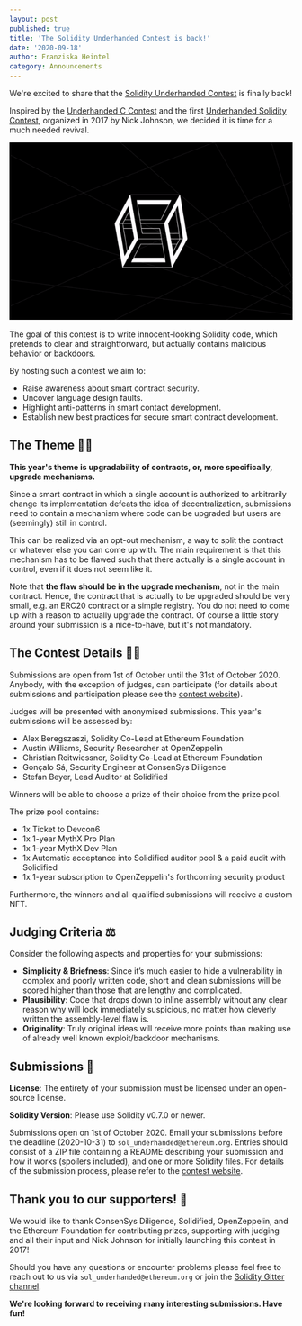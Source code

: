```yaml
---
layout: post
published: true
title: 'The Solidity Underhanded Contest is back!'
date: '2020-09-18'
author: Franziska Heintel
category: Announcements
---
```


We're excited to share that the [Solidity Underhanded Contest](https://underhanded.solidity.rocks/) is finally back!

Inspired by the [Underhanded C Contest](http://www.underhanded-c.org/) and the first [Underhanded Solidity Contest](https://u.solidity.cc/), organized in 2017 by Nick Johnson, we decided it is time for a much needed revival.

![Solidity Underhanded Contest](/img/2020/09/Underhanded_Solidity.gif)

The goal of this contest is to write innocent-looking Solidity code, which pretends to clear and straightforward, but actually contains malicious behavior or backdoors.

By hosting such a contest we aim to:

+ Raise awareness about smart contract security.
+ Uncover language design faults.
+ Highlight anti-patterns in smart contact development.
+ Establish new best practices for secure smart contract development.

## The Theme 🚪🔑

**This year's theme is upgradability of contracts, or, more specifically, upgrade mechanisms.**

Since a smart contract in which a single account is authorized to arbitrarily change its implementation defeats the idea of decentralization, submissions need to contain a mechanism where code can be upgraded but users are (seemingly) still in control. 

This can be realized via an opt-out mechanism, a way to split the contract or whatever else you can come up with. The main requirement is that this mechanism has to be flawed such that there actually is a single account in control, even if it does not seem like it.

Note that **the flaw should be in the upgrade mechanism**, not in the main contract. Hence, the contract that is actually to be upgraded should be very small, e.g. an ERC20 contract or a simple registry. You do not need to come up with a reason to actually upgrade the contract. Of course a little story around your submission is a nice-to-have, but it's not mandatory.

## The Contest Details 🧑‍💻

Submissions are open from 1st of October until the 31st of October 2020. Anybody, with the exception of judges, can participate (for details about submissions and participation please see the [contest website](https://underhanded.solidity.rocks/)).

Judges will be presented with anonymised submissions. This year's submissions will be assessed by:

+ Alex Beregszaszi, Solidity Co-Lead at Ethereum Foundation
+ Austin Williams, Security Researcher at OpenZeppelin
+ Christian Reitwiessner, Solidity Co-Lead at Ethereum Foundation
+ Gonçalo Sá, Security Engineer at ConsenSys Diligence
+ Stefan Beyer, Lead Auditor at Solidified

Winners will be able to choose a prize of their choice from the prize pool. 

The prize pool contains: 

+ 1x Ticket to Devcon6
+ 1x 1-year MythX Pro Plan 
+ 1x 1-year MythX Dev Plan
+ 1x Automatic acceptance into Solidified auditor pool & a paid audit with Solidified
+ 1x 1-year subscription to OpenZeppelin's forthcoming security product

Furthermore, the winners and all qualified submissions will receive a custom NFT.

## Judging Criteria ⚖️

Consider the following aspects and properties for your submissions:

+ **Simplicity & Briefness**: Since it’s much easier to hide a vulnerability in complex and poorly written code, short and clean submissions will be scored higher than those that are lengthy and complicated.
+ **Plausibility**: Code that drops down to inline assembly without any clear reason why will look immediately suspicious, no matter how cleverly written the assembly-level flaw is.
+ **Originality**: Truly original ideas will receive more points than making use of already well known exploit/backdoor mechanisms.

## Submissions 📩

**License**: The entirety of your submission must be licensed under an open-source license. 

**Solidity Version**: Please use Solidity v0.7.0 or newer.

Submissions open on 1st of October 2020. Email your submissions before the deadline (2020-10-31) to `sol_underhanded@ethereum.org`. Entries should consist of a ZIP file containing a README describing your submission and how it works (spoilers included), and one or more Solidity files. For details of the submission process, please refer to the [contest website](https://underhanded.solidity.rocks/).


## Thank you to our supporters! 🥰

We would like to thank ConsenSys Diligence, Solidified, OpenZeppelin, and the Ethereum Foundation for contributing prizes, supporting with judging and all their input and Nick Johnson for initially launching this contest in 2017!

Should you have any questions or encounter problems please feel free to reach out to us via `sol_underhanded@ethereum.org` or join the [Solidity Gitter channel](https://gitter.im/ethereum/solidity).

**We're looking forward to receiving many interesting submissions. Have fun!**
